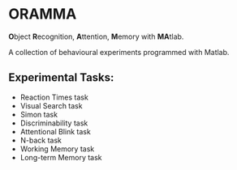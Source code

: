 # ORAMMA
**O**bject **R**ecognition, **A**ttention, **M**emory with **MA**tlab. 

A collection of behavioural experiments programmed with Matlab.

## Experimental Tasks:
* Reaction Times task
* Visual Search task
* Simon task
* Discriminability task
* Attentional Blink task
* N-back task
* Working Memory task
* Long-term Memory task
